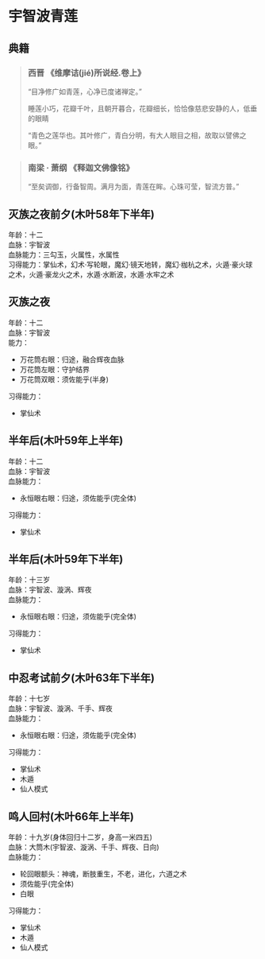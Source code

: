 # 宇智波青莲

## 典籍
> ### 西晋 《维摩诘(jié)所说经.卷上》
> “目净修广如青莲，心净已度诸禅定。”
>
> 睡莲小巧，花瓣千叶，且朝开暮合，花瓣细长，恰恰像慈悲安静的人，低垂的眼睛
>
> “青色之莲华也。其叶修广，青白分明，有大人眼目之相，故取以譬佛之眼。” 

> ### 南梁 · 萧纲 《释迦文佛像铭》
> “至矣调御，行备智周。满月为面，青莲在眸。心珠可莹，智流方普。” 

## 灭族之夜前夕(木叶58年下半年)
年龄：十二  
血脉：宇智波  
血脉能力：三勾玉，火属性，水属性  
习得能力：掌仙术，幻术·写轮眼，魔幻·镜天地转，魔幻·枷杭之术，火遁·豪火球之术，火遁·豪龙火之术，水遁·水断波，水遁·水牢之术  


## 灭族之夜
年龄：十二  
血脉：宇智波  
能力：  
* 万花筒右眼：归途，融合辉夜血脉
* 万花筒左眼：守护结界
* 万花筒双眼：须佐能乎(半身)

习得能力：
* 掌仙术

## 半年后(木叶59年上半年)
年龄：十二  
血脉：宇智波  
血脉能力：
* 永恒眼右眼：归途，须佐能乎(完全体)  

习得能力：
* 掌仙术

## 半年后(木叶59年下半年)
年龄：十三岁  
血脉：宇智波、漩涡、辉夜  
血脉能力：
* 永恒眼右眼：归途，须佐能乎(完全体)

习得能力：
* 掌仙术

## 中忍考试前夕(木叶63年下半年)
年龄：十七岁  
血脉：宇智波、漩涡、千手、辉夜  
血脉能力：
* 永恒眼右眼：归途，须佐能乎(完全体)  

习得能力：
* 掌仙术
* 木遁
* 仙人模式

## 鸣人回村(木叶66年上半年)
年龄：十九岁(身体回归十二岁，身高一米四五)  
血脉：大筒木(宇智波、漩涡、千手、辉夜、日向)  
血脉能力：
* 轮回眼额头：神魂，断肢重生，不老，进化，六道之术
* 须佐能乎(完全体)  
* 白眼

习得能力：
* 掌仙术
* 木遁
* 仙人模式